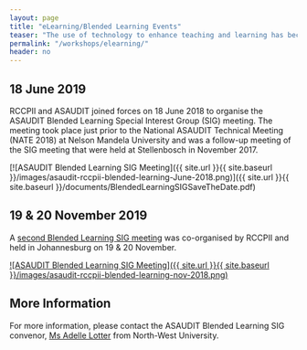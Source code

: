 ```yaml
---
layout: page
title: "eLearning/Blended Learning Events"
teaser: "The use of technology to enhance teaching and learning has become critical in today's academic environment."
permalink: "/workshops/elearning/"
header: no
---
```


## 18 June 2019

RCCPII and ASAUDIT joined forces on 18 June 2018 to organise the ASAUDIT Blended Learning Special Interest Group (SIG) meeting. The meeting took place just prior to the National ASAUDIT Technical Meeting (NATE 2018) at Nelson Mandela University and was a follow-up meeting of the SIG meeting that were held at Stellenbosch in November 2017.

[![ASAUDIT Blended Learning SIG Meeting]({{ site.url }}{{ site.baseurl }}/images/asaudit-rccpii-blended-learning-June-2018.png)]({{ site.url }}{{ site.baseurl }}/documents/BlendedLearningSIGSaveTheDate.pdf)

## 19 & 20 November 2019

A [second Blended Learning SIG meeting](https://tenet-rccpii.github.io/BlendedLearningSIG-JHB-2018/) was co-organised by RCCPII and held in Johannesburg on 19 & 20 November.

[![ASAUDIT Blended Learning SIG Meeting]({{ site.url }}{{ site.baseurl }}/images/asaudit-rccpii-blended-learning-nov-2018.png)](https://tenet-rccpii.github.io/BlendedLearningSIG-JHB-2018/)

## More Information

For more information, please contact the ASAUDIT Blended Learning SIG convenor, [Ms Adelle Lotter](mailto:adelle.lotter@nwu.ac.za) from North-West University.
